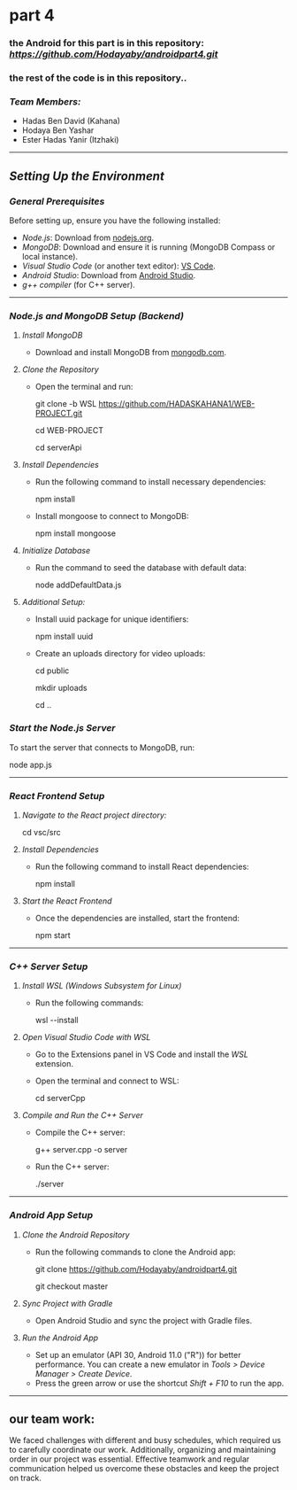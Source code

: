 # part 4
### the Android for this part is in this repository: *https://github.com/Hodayaby/androidpart4.git*
### the rest of the code is in this repository..

### *Team Members:*
- Hadas Ben David (Kahana)
- Hodaya Ben Yashar
- Ester Hadas Yanir (Itzhaki)

---

## *Setting Up the Environment*

### *General Prerequisites*
Before setting up, ensure you have the following installed:
- *Node.js*: Download from [nodejs.org](https://nodejs.org).
- *MongoDB*: Download and ensure it is running (MongoDB Compass or local instance).
- *Visual Studio Code* (or another text editor): [VS Code](https://code.visualstudio.com).
- *Android Studio*: Download from [Android Studio](https://developer.android.com/studio).
- *g++ compiler* (for C++ server).

---

### *Node.js and MongoDB Setup (Backend)*

1. *Install MongoDB*
   - Download and install MongoDB from [mongodb.com](https://www.mongodb.com).

2. *Clone the Repository*
   - Open the terminal and run:
     
     git clone -b WSL https://github.com/HADASKAHANA1/WEB-PROJECT.git
     
     cd WEB-PROJECT
     
     cd serverApi
     

3. *Install Dependencies*
   - Run the following command to install necessary dependencies:
    
     npm install
     
   - Install mongoose to connect to MongoDB:
     
     npm install mongoose
     

4. *Initialize Database*
   - Run the command to seed the database with default data:
    
     node addDefaultData.js
     

5. *Additional Setup:*
   - Install uuid package for unique identifiers:
    
     npm install uuid
     
   - Create an uploads directory for video uploads:
   
     cd public
     
     mkdir uploads
     
     cd ..
     

### *Start the Node.js Server*
To start the server that connects to MongoDB, run:

node app.js


---

### *React Frontend Setup*

1. *Navigate to the React project directory:*
   
   cd vsc/src
   

2. *Install Dependencies*
   - Run the following command to install React dependencies:
    
     npm install
     

3. *Start the React Frontend*
   - Once the dependencies are installed, start the frontend:
     
     npm start
     

---

### *C++ Server Setup*

1. *Install WSL (Windows Subsystem for Linux)*
   - Run the following commands:
   
     wsl --install
     

2. *Open Visual Studio Code with WSL*
   - Go to the Extensions panel in VS Code and install the *WSL* extension.
   - Open the terminal and connect to WSL:
     
     cd serverCpp
     

3. *Compile and Run the C++ Server*
   - Compile the C++ server:
     
     g++ server.cpp -o server
     
   - Run the C++ server:
    
     ./server
     

---

### *Android App Setup*

1. *Clone the Android Repository*
   - Run the following commands to clone the Android app:
     
     git clone https://github.com/Hodayaby/androidpart4.git
     
     git checkout master
     

2. *Sync Project with Gradle*
   - Open Android Studio and sync the project with Gradle files.

3. *Run the Android App*
   - Set up an emulator (API 30, Android 11.0 ("R")) for better performance. You can create a new emulator in *Tools > Device Manager > Create Device*.
   - Press the green arrow or use the shortcut *Shift + F10* to run the app.

---

## our team work:
We faced challenges with different and busy schedules, which required us to carefully coordinate our work.
Additionally, organizing and maintaining order in our project was essential.
Effective teamwork and regular communication helped us overcome these obstacles and keep the project on track.




